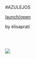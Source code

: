 
#AZULEJOS <br> 

[launch/open](http://dsii-2018-unirsm.github.io/) <br> 

by elisaprati <br> 
 <br> 

 <br> 

![](https://imgur.com/a/uiaDjf8)





